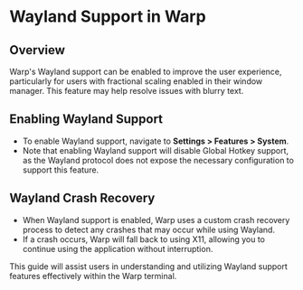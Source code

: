 # Wayland Support in Warp

## Overview
Warp's Wayland support can be enabled to improve the user experience, particularly for users with fractional scaling enabled in their window manager. This feature may help resolve issues with blurry text.

## Enabling Wayland Support
- To enable Wayland support, navigate to **Settings > Features > System**.
- Note that enabling Wayland support will disable Global Hotkey support, as the Wayland protocol does not expose the necessary configuration to support this feature.

## Wayland Crash Recovery
- When Wayland support is enabled, Warp uses a custom crash recovery process to detect any crashes that may occur while using Wayland.
- If a crash occurs, Warp will fall back to using X11, allowing you to continue using the application without interruption.

This guide will assist users in understanding and utilizing Wayland support features effectively within the Warp terminal.
